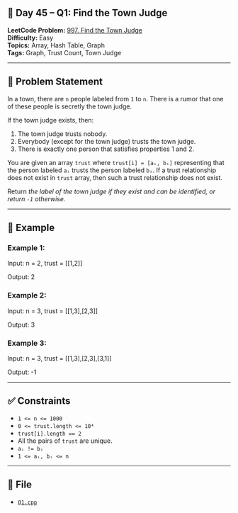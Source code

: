 ## 🔄 **Day 45 – Q1: Find the Town Judge**

**LeetCode Problem:** [997. Find the Town Judge](https://leetcode.com/problems/find-the-town-judge/)  
**Difficulty:** Easy  
**Topics:** Array, Hash Table, Graph  
**Tags:** Graph, Trust Count, Town Judge  

---

## 📄 Problem Statement

In a town, there are `n` people labeled from `1` to `n`. There is a rumor that one of these people is secretly the town judge.

If the town judge exists, then:

1. The town judge trusts nobody.
2. Everybody (except for the town judge) trusts the town judge.
3. There is exactly one person that satisfies properties 1 and 2.

You are given an array `trust` where `trust[i] = [aᵢ, bᵢ]` representing that the person labeled `aᵢ` trusts the person labeled `bᵢ`. If a trust relationship does not exist in `trust` array, then such a trust relationship does not exist.

Return _the label of the town judge if they exist and can be identified, or return `-1` otherwise._

---

## 🧠 Example

### Example 1:

Input: n = 2, trust = \[\[1,2]]

Output: 2

### Example 2:

Input: n = 3, trust = \[\[1,3],\[2,3]]

Output: 3

### Example 3:

Input: n = 3, trust = \[\[1,3],\[2,3],\[3,1]]

Output: -1

---

## ✅ Constraints

- `1 <= n <= 1000`
- `0 <= trust.length <= 10⁴`
- `trust[i].length == 2`
- All the pairs of `trust` are unique.
- `aᵢ != bᵢ`
- `1 <= aᵢ, bᵢ <= n`

---

## 📁 File

- [`Q1.cpp`](./Q1.cpp)
